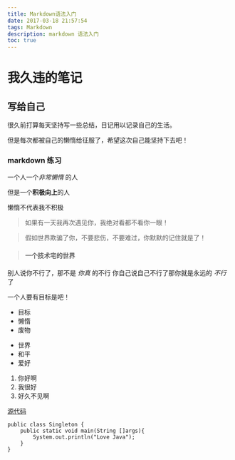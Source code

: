 ```yaml
---
title: Markdown语法入门
date: 2017-03-18 21:57:54
tags: Markdown
description: markdown 语法入门
toc: true
---
```




我久违的笔记
==========
写给自己
--
很久前打算每天坚持写一些总结，日记用以记录自己的生活。

但是每次都被自己的懒惰给征服了，希望这次自己能坚持下去吧！
<!-- more -->

### markdown 练习

一个人一个*非常懒惰* 的人

但是一个**积极向上**的人

懒惰不代表我不积极

> 如果有一天我再次遇见你，我绝对看都不看你一眼！

> 假如世界欺骗了你，不要悲伤，不要难过，你默默的记住就是了！

> #### 一个技术宅的世界

别人说你不行了，那不是 _你真_ 的不行
你自己说自己不行了那你就是永远的 _不行_ 了

一个人要有目标是吧！
* 目标
* 懒惰
* 废物

+ 世界
+ 和平
+ 爱好

1. 你好啊
2. 我很好
3. 好久不见啊

[源代码](http://www.github.com/yahaa)

    public class Singleton {
        public static void main(String []args){
            System.out.println("Love Java");
        }
    }
